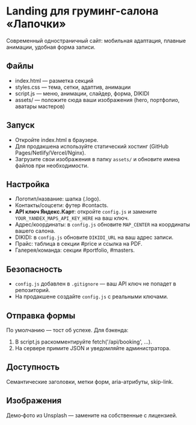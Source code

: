 # Landing для груминг-салона «Лапочки»

Современный одностраничный сайт: мобильная адаптация, плавные анимации, удобная форма записи.

## Файлы
- index.html — разметка секций
- styles.css — тема, сетки, адаптив, анимации
- script.js — меню, анимации, слайдер, форма, DIKIDI
 - assets/ — положите сюда ваши изображения (hero, портфолио, аватары мастеров)

## Запуск
- Откройте index.html в браузере.
- Для продакшена используйте статический хостинг (GitHub Pages/Netlify/Vercel/Nginx).
 - Загрузите свои изображения в папку `assets/` и обновите имена файлов при необходимости.

## Настройка
- Логотип/название: шапка (.logo).
- Контакты/соцсети: футер #contacts.
- **API ключ Яндекс.Карт**: откройте `config.js` и замените `YOUR_YANDEX_MAPS_API_KEY_HERE` на ваш ключ.
- Адрес/координаты: в `config.js` обновите `MAP_CENTER` на координаты вашего салона.
- DIKIDI: в `config.js` обновите `DIKIDI_URL` на ваш адрес записи.
- Прайс: таблица в секции #price и ссылка на PDF.
- Галерея/команда: секции #portfolio, #masters.

## Безопасность
- `config.js` добавлен в `.gitignore` — ваш API ключ не попадет в репозиторий.
- На продакшене создайте `config.js` с реальными ключами.

## Отправка формы
По умолчанию — тост об успехе. Для бэкенда:
1) В script.js раскомментируйте fetch('/api/booking', ...).
2) На сервере примите JSON и уведомляйте администратора.

## Доступность
Семантические заголовки, метки форм, aria-атрибуты, skip-link.

## Изображения
Демо‑фото из Unsplash — замените на собственные с лицензией.
